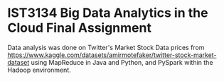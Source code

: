 # IST3134 Big Data Analytics in the Cloud Final Assignment
Data analysis was done on Twitter's Market Stock Data prices from https://www.kaggle.com/datasets/amirmotefaker/twitter-stock-market-dataset using MapReduce in Java and Python, and PySpark within the Hadoop environment.
